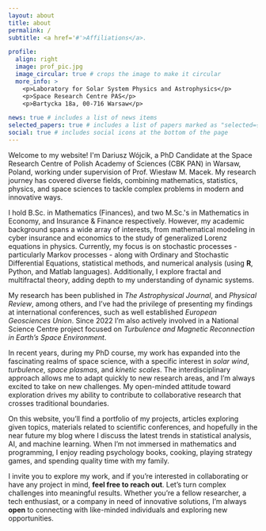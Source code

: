 ```yaml
---
layout: about
title: about
permalink: /
subtitle: <a href='#'>Affiliations</a>.

profile:
  align: right
  image: prof_pic.jpg
  image_circular: true # crops the image to make it circular
  more_info: >
    <p>Laboratory for Solar System Physics and Astrophysics</p>
    <p>Space Research Centre PAS</p>
    <p>Bartycka 18a, 00-716 Warsaw</p>

news: true # includes a list of news items
selected_papers: true # includes a list of papers marked as "selected={true}"
social: true # includes social icons at the bottom of the page
---
```


Welcome to my website! I'm Dariusz Wójcik, a PhD Candidate at the Space Research Centre of Polish Academy of Sciences (CBK PAN) in Warsaw, Poland, working under supervision of Prof. Wiesław M. Macek. My research journey has covered diverse fields, combining mathematics, statistics, physics, and space sciences to tackle complex problems in modern and innovative ways.

I hold B.Sc. in Mathematics (Finances), and two M.Sc.'s in Mathematics in Economy, and Insurance & Finance respectively. However, my academic background spans a wide array of interests, from mathematical modeling in cyber insurance and economics to the study of generalized Lorenz equations in physics. Currently, my focus is on stochastic processes - particularly Markov processes - along with Ordinary and Stochastic Differential Equations, statistical methods, and numerical analysis (using **R**, Python, and Matlab languages). Additionally, I explore fractal and multifractal theory, adding depth to my understanding of dynamic systems.

My research has been published in *The Astrophysical Journal*, and *Physical Review*, among others, and I’ve had the privilege of presenting my findings at international conferences, such as well established *European Geosciences Union*. Since 2022 I’m also actively involved in a National Science Centre project focused on *Turbulence and Magnetic Reconnection in Earth’s Space Environment*.

In recent years, during my PhD course, my work has expanded into the fascinating realms of space science, with a specific interest in *solar wind*, *turbulence*, *space plasmas*, and *kinetic scales*. The interdisciplinary approach allows me to adapt quickly to new research areas, and I’m always excited to take on new challenges. My open-minded attitude toward exploration drives my ability to contribute to collaborative research that crosses traditional boundaries.

On this website, you’ll find a portfolio of my projects, articles exploring given topics, materials related to scientific conferences, and hopefully in the near future my blog where I discuss the latest trends in statistical analysis, AI, and machine learning. When I’m not immersed in mathematics and programming, I enjoy reading psychology books, cooking, playing strategy games, and spending quality time with my family.

I invite you to explore my work, and if you’re interested in collaborating or have any project in mind, **feel free to reach out**. Let’s turn complex challenges into meaningful results. Whether you’re a fellow researcher, a tech enthusiast, or a company in need of innovative solutions, I’m always **open** to connecting with like-minded individuals and exploring new opportunities.


<!---

Write your biography here.  Link to your favorite [subreddit](http://reddit.com). You can put a picture in. The code is already in, just name your picture `prof_pic.jpg` and put it in the `img/` folder.

Put your address / P.O. box / other info right below your picture. You can also disable any of these elements by editing `profile` property of the YAML header of your `_pages/about.md`. Edit `_bibliography/papers.bib` and Jekyll will render your [publications page](/al-folio/publications/) automatically.

Link to your social media connections. This theme is set up to use [Font Awesome icons](https://fontawesome.com/) and [Academicons](https://jpswalsh.github.io/academicons/), like the ones below.
--->
